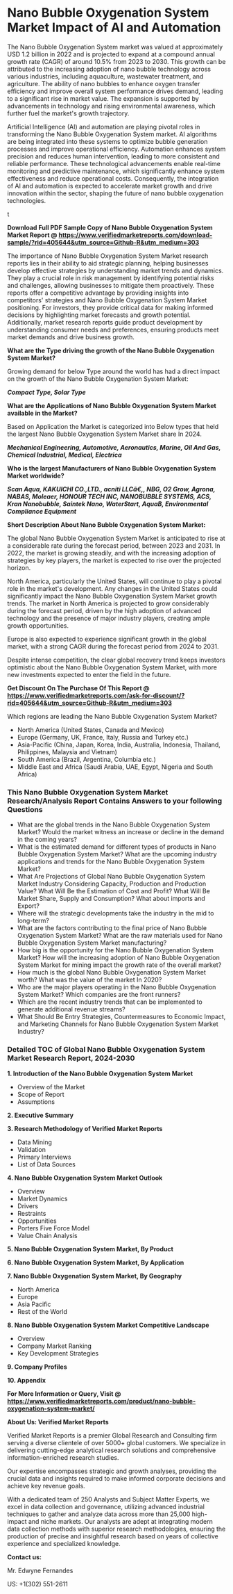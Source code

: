 <meta name="title" content="Global Nano Bubble Oxygenation System Market Impact of AI and Automation"><meta name="description" content="The Nano Bubble Oxygenation System market was valued at approximately USD 1.2 billion in 2022 and is projected to expand at a compound annual growth rate (CAGR) of aro"><meta name="title" content="Nano Bubble Oxygenation System Market Size, Share, Scope, Trends, Growth, Opportunities, Analysis, Forecast"><h1>Nano Bubble Oxygenation System Market Impact of AI and Automation</h1><p>The Nano Bubble Oxygenation System market was valued at approximately USD 1.2 billion in 2022 and is projected to expand at a compound annual growth rate (CAGR) of around 10.5% from 2023 to 2030. This growth can be attributed to the increasing adoption of nano bubble technology across various industries, including aquaculture, wastewater treatment, and agriculture. The ability of nano bubbles to enhance oxygen transfer efficiency and improve overall system performance drives demand, leading to a significant rise in market value. The expansion is supported by advancements in technology and rising environmental awareness, which further fuel the market's growth trajectory.</p><p>Artificial Intelligence (AI) and automation are playing pivotal roles in transforming the Nano Bubble Oxygenation System market. AI algorithms are being integrated into these systems to optimize bubble generation processes and improve operational efficiency. Automation enhances system precision and reduces human intervention, leading to more consistent and reliable performance. These technological advancements enable real-time monitoring and predictive maintenance, which significantly enhance system effectiveness and reduce operational costs. Consequently, the integration of AI and automation is expected to accelerate market growth and drive innovation within the sector, shaping the future of nano bubble oxygenation technologies.</p>t</p><p id="" class=""><strong>Download Full PDF Sample Copy of Nano Bubble Oxygenation System Market Report @ <a href="https://www.verifiedmarketreports.com/download-sample/?rid=405644&utm_source=Github-R&utm_medium=303" target="_blank">https://www.verifiedmarketreports.com/download-sample/?rid=405644&utm_source=Github-R&utm_medium=303</a></strong></p><p>The importance of&nbsp;Nano Bubble Oxygenation System Market research reports lies in their ability to aid strategic planning, helping businesses develop effective strategies by understanding market trends and dynamics. They play a crucial role in risk management by identifying potential risks and challenges, allowing businesses to mitigate them proactively. These reports offer a competitive advantage by providing insights into competitors' strategies and Nano Bubble Oxygenation System Market positioning. For investors, they provide critical data for making informed decisions by highlighting market forecasts and growth potential. Additionally, market research reports guide product development by understanding consumer needs and preferences, ensuring products meet market demands and drive business growth.</p><p><strong>What are the&nbsp;Type driving the growth of the Nano Bubble Oxygenation System Market?</strong></p><p id="" class="">Growing demand for below Type around the world has had a direct impact on the growth of the Nano Bubble Oxygenation System Market:</p><em><strong>Compact Type, Solar Type</strong></em></p><strong>What are the&nbsp;Applications&nbsp;of Nano Bubble Oxygenation System Market available in the Market?</strong></p><p id="" class="">Based on Application the Market is categorized into Below types that held the largest Nano Bubble Oxygenation System Market share In 2024.</p><em><strong>Mechanical Engineering, Automotive, Aeronautics, Marine, Oil And Gas, Chemical Industrial, Medical, Electrica</strong></em></p><strong>Who is the largest Manufacturers of Nano Bubble Oxygenation System Market worldwide?</strong></p><p><em><strong>Scan Aqua, KAKUICHI CO.,LTD., acniti LLCã€‚, NBG, O2 Grow, Agrona, NABAS, Moleaer, HONOUR TECH INC, NANOBUBBLE SYSTEMS, ACS, Kran Nanobubble, Saintek Nano, WaterStart, AquaB, Environmental Compliance Equipment</strong></em></p><p id="" class=""><strong>Short Description About Nano Bubble Oxygenation System Market:</strong></p><p>The global Nano Bubble Oxygenation System Market is anticipated to rise at a considerable rate during the forecast period, between 2023 and 2031. In 2022, the market is growing steadily, and with the increasing adoption of strategies by key players, the market is expected to rise over the projected horizon.</p><p>North America, particularly the United States, will continue to play a pivotal role in the market's development. Any changes in the United States could significantly impact the Nano Bubble Oxygenation System Market growth trends. The market in North America is projected to grow considerably during the forecast period, driven by the high adoption of advanced technology and the presence of major industry players, creating ample growth opportunities.</p><p>Europe is also expected to experience significant growth in the global market, with a strong CAGR during the forecast period from 2024 to 2031.</p><p>Despite intense competition, the clear global recovery trend keeps investors optimistic about the Nano Bubble Oxygenation System Market, with more new investments expected to enter the field in the future.</p><p id="" class=""><strong>Get Discount On The Purchase Of This Report @ <a href="https://www.verifiedmarketreports.com/ask-for-discount/?rid=405644&utm_source=Github-R&utm_medium=303" target="_blank">https://www.verifiedmarketreports.com/ask-for-discount/?rid=405644&utm_source=Github-R&utm_medium=303</a></strong></p>Which regions are leading the Nano Bubble Oxygenation System Market?</p><ul><li>North America (United States, Canada and Mexico)</li><li>Europe (Germany, UK, France, Italy, Russia and Turkey etc.)</li><li>Asia-Pacific (China, Japan, Korea, India, Australia, Indonesia, Thailand, Philippines, Malaysia and Vietnam)</li><li>South America (Brazil, Argentina, Columbia etc.)</li><li>Middle East and Africa (Saudi Arabia, UAE, Egypt, Nigeria and South Africa)</li></ul><h3 id="" class="">This Nano Bubble Oxygenation System Market Research/Analysis Report Contains Answers to your following Questions</h3><ul><li>What are the global trends in the Nano Bubble Oxygenation System Market? Would the market witness an increase or decline in the demand in the coming years?</li><li>What is the estimated demand for different types of products in Nano Bubble Oxygenation System Market? What are the upcoming industry applications and trends for the Nano Bubble Oxygenation System Market?</li><li>What Are Projections of Global Nano Bubble Oxygenation System Market Industry Considering Capacity, Production and Production Value? What Will Be the Estimation of Cost and Profit? What Will Be Market Share, Supply and Consumption? What about imports and Export?</li><li>Where will the strategic developments take the industry in the mid to long-term?</li><li>What are the factors contributing to the final price of Nano Bubble Oxygenation System Market? What are the raw materials used for Nano Bubble Oxygenation System Market manufacturing?</li><li>How big is the opportunity for the Nano Bubble Oxygenation System Market? How will the increasing adoption of Nano Bubble Oxygenation System Market for mining impact the growth rate of the overall market?</li><li>How much is the global Nano Bubble Oxygenation System Market worth? What was the value of the market In 2020?</li><li>Who are the major players operating in the Nano Bubble Oxygenation System Market? Which companies are the front runners?</li><li>Which are the recent industry trends that can be implemented to generate additional revenue streams?</li><li>What Should Be Entry Strategies, Countermeasures to Economic Impact, and Marketing Channels for Nano Bubble Oxygenation System Market Industry?</li></ul><h3 id="" class="">Detailed TOC of Global Nano Bubble Oxygenation System Market Research Report, 2024-2030</h3><p id="" class=""><strong>1. Introduction of the Nano Bubble Oxygenation System Market</strong></p><ul><li>Overview of the Market</li><li>Scope of Report</li><li>Assumptions</li></ul><p id="" class=""><strong>2. Executive Summary</strong></p><p id="" class=""><strong>3. Research Methodology of Verified Market Reports</strong></p><ul><li>Data Mining</li><li>Validation</li><li>Primary Interviews</li><li>List of Data Sources</li></ul><p id="" class=""><strong>4. Nano Bubble Oxygenation System Market Outlook</strong></p><ul><li>Overview</li><li>Market Dynamics</li><li>Drivers</li><li>Restraints</li><li>Opportunities</li><li>Porters Five Force Model</li><li>Value Chain Analysis</li></ul><p id="" class=""><strong>5. Nano Bubble Oxygenation System Market, By Product</strong></p><p id="" class=""><strong>6. Nano Bubble Oxygenation System Market, By Application</strong></p><p id="" class=""><strong>7. Nano Bubble Oxygenation System Market, By Geography</strong></p><ul><li>North America</li><li>Europe</li><li>Asia Pacific</li><li>Rest of the World</li></ul><p id="" class=""><strong>8. Nano Bubble Oxygenation System Market Competitive Landscape</strong></p><ul><li>Overview</li><li>Company Market Ranking</li><li>Key Development Strategies</li></ul><p id="" class=""><strong>9. Company Profiles</strong></p><p id="" class=""><strong>10. Appendix</strong></p><p id="" class=""><strong>For More Information or Query, Visit @ <a href="https://www.verifiedmarketreports.com/product/nano-bubble-oxygenation-system-market/" target="_blank">https://www.verifiedmarketreports.com/product/nano-bubble-oxygenation-system-market/</a></strong></p><p id="" class=""><strong>About Us: Verified Market Reports</strong></p><p id="" class="">Verified Market Reports is a premier Global Research and Consulting firm serving a diverse clientele of over 5000+ global customers. We specialize in delivering cutting-edge analytical research solutions and comprehensive information-enriched research studies.</p><p id="" class="">Our expertise encompasses strategic and growth analyses, providing the crucial data and insights required to make informed corporate decisions and achieve key revenue goals.</p><p id="" class="">With a dedicated team of 250 Analysts and Subject Matter Experts, we excel in data collection and governance, utilizing advanced industrial techniques to gather and analyze data across more than 25,000 high-impact and niche markets. Our analysts are adept at integrating modern data collection methods with superior research methodologies, ensuring the production of precise and insightful research based on years of collective experience and specialized knowledge.</p><p id="" class=""><strong>Contact us:</strong></p><p id="" class="">Mr. Edwyne Fernandes</p><p id="" class="">US: +1(302) 551-2611</p>
